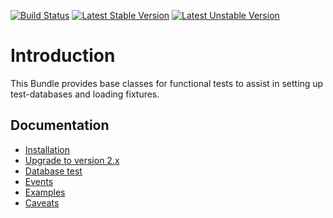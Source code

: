 [![Build Status](https://travis-ci.com/liip/LiipTestFixturesBundle.svg?branch=master)](https://travis-ci.com/liip/LiipTestFixturesBundle)
[![Latest Stable Version](https://poser.pugx.org/liip/test-fixtures-bundle/v/stable)](https://packagist.org/packages/liip/test-fixtures-bundle)
[![Latest Unstable Version](https://poser.pugx.org/liip/test-fixtures-bundle/v/unstable)](https://packagist.org/packages/liip/test-fixtures-bundle)

Introduction
============

This Bundle provides base classes for functional tests to assist in setting up
test-databases and loading fixtures.

Documentation
------------

* [Installation](doc/installation.md)
* [Upgrade to version 2.x](UPGRADE-2.0.md)
* [Database test](doc/database.md)
* [Events](doc/events.md)
* [Examples](doc/examples.md)
* [Caveats](doc/caveats.md)

[Travis Master]: https://travis-ci.com/liip/LiipTestFixturesBundle
[Travis Master image]: https://travis-ci.com/liip/LiipTestFixturesBundle.svg?branch=master
